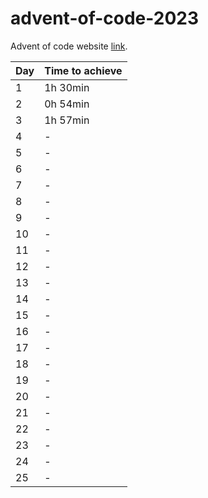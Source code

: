 # advent-of-code-2023

Advent of code website [link](https://adventofcode.com/).

| **Day** | **Time to achieve** |
| ------- | ------------------- |
| 1       | 1h 30min            |
| 2       | 0h 54min            |
| 3       | 1h 57min            |
| 4       | -                   |
| 5       | -                   |
| 6       | -                   |
| 7       | -                   |
| 8       | -                   |
| 9       | -                   |
| 10      | -                   |
| 11      | -                   |
| 12      | -                   |
| 13      | -                   |
| 14      | -                   |
| 15      | -                   |
| 16      | -                   |
| 17      | -                   |
| 18      | -                   |
| 19      | -                   |
| 20      | -                   |
| 21      | -                   |
| 22      | -                   |
| 23      | -                   |
| 24      | -                   |
| 25      | -                   |